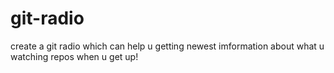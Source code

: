 # git-radio
create a git radio which can help u getting newest imformation about what u watching repos when u get up!
